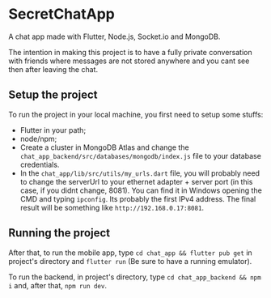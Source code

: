 # SecretChatApp
A chat app made with Flutter, Node.js, Socket.io and MongoDB.

The intention in making this project is to have a fully private conversation with friends where messages are not stored anywhere and you cant see then after leaving the chat.

## Setup the project

To run the project in your local machine, you first need to setup some stuffs:

- Flutter in your path;
- node/npm;
- Create a cluster in MongoDB Atlas and change the `chat_app_backend/src/databases/mongodb/index.js` file to your database credentials.
- In the `chat_app/lib/src/utils/my_urls.dart` file, you will probably need to change the serverUrl to your ethernet adapter + server port (in this case, if you didnt change, 8081). You can find it in Windows opening the CMD and typing `ipconfig`. Its probably the first IPv4 address. The final result will be something like `http://192.168.0.17:8081`.

## Running the project

After that, to run the mobile app, type `cd chat_app && flutter pub get` in project's directory and `flutter run` (Be sure to have a running emulator).

To run the backend, in project's directory, type `cd chat_app_backend && npm i` and, after that, `npm run dev`.


